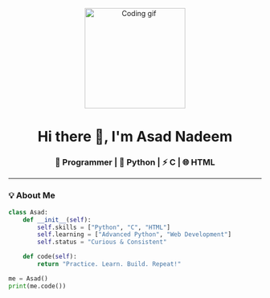 <!-- Centered Animated Header -->
<p align="center">
  <img src="https://media.giphy.com/media/L8K62iTDkzGX6/giphy.gif" width="200" alt="Coding gif">
</p>

<h1 align="center">Hi there 👋, I'm Asad Nadeem</h1>
<h3 align="center">🚀 Programmer | 🐍 Python | ⚡ C | 🌐 HTML</h3>

---

### 💡 About Me
```python
class Asad:
    def __init__(self):
        self.skills = ["Python", "C", "HTML"]
        self.learning = ["Advanced Python", "Web Development"]
        self.status = "Curious & Consistent"

    def code(self):
        return "Practice. Learn. Build. Repeat!"

me = Asad()
print(me.code())
